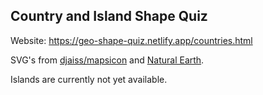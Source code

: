 ## Country and Island Shape Quiz

Website: https://geo-shape-quiz.netlify.app/countries.html

SVG's from [djaiss/mapsicon](https://github.com/djaiss/mapsicon) and [Natural Earth](https://www.naturalearthdata.com/).

Islands are currently not yet available.
